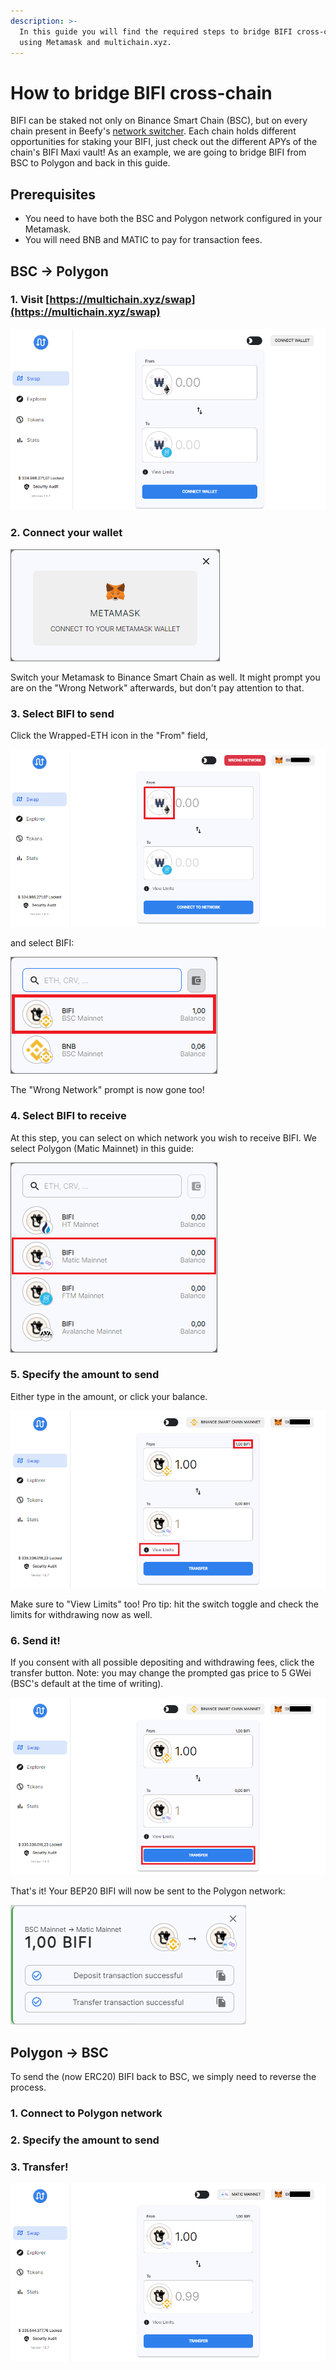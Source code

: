 ```yaml
---
description: >-
  In this guide you will find the required steps to bridge BIFI cross-chain
  using Metamask and multichain.xyz.
---
```


# How to bridge BIFI cross-chain

BIFI can be staked not only on Binance Smart Chain \(BSC\), but on every chain present in Beefy's [network switcher](how-to-add-and-switch-networks-on-beefy-finance.md). Each chain holds different opportunities for staking your BIFI, just check out the different APYs of the chain's BIFI Maxi vault! As an example, we are going to bridge BIFI from BSC to Polygon and back in this guide.

## Prerequisites

* You need to have both the BSC and Polygon network configured in your Metamask.
* You will need BNB and MATIC to pay for transaction fees.

## BSC -&gt; Polygon

### 1. Visit [https://multichain.xyz/swap](https://multichain.xyz/swap)

![](../../.gitbook/assets_ru/bridge-multichain-homepage.png)

### 2. Connect your wallet

![](../../.gitbook/assets_ru/bridge-connect-metamask.png)

Switch your Metamask to Binance Smart Chain as well. It might prompt you are on the "Wrong Network" afterwards, but don't pay attention to that.

### 3. Select BIFI to send

Click the Wrapped-ETH icon in the "From" field,

![](../../.gitbook/assets_ru/bridge-click-weth.png)

and select BIFI:

![](../../.gitbook/assets_ru/bridge-select-bifi.png)

The "Wrong Network" prompt is now gone too!

### 4. Select BIFI to receive

At this step, you can select on which network you wish to receive BIFI. We select Polygon \(Matic Mainnet\) in this guide:

![](../../.gitbook/assets_ru/bridge-select-bifi-receive.png)

### 5. Specify the amount to send

Either type in the amount, or click your balance.

![](../../.gitbook/assets_ru/bridge-specify-amount.png)

Make sure to "View Limits" too! Pro tip: hit the switch toggle and check the limits for withdrawing now as well.

### 6. Send it!

If you consent with all possible depositing and withdrawing fees, click the transfer button. Note: you may change the prompted gas price to 5 GWei \(BSC's default at the time of writing\).

![](../../.gitbook/assets_ru/bridge-transfer.png)

That's it! Your BEP20 BIFI will now be sent to the Polygon network:

![](../../.gitbook/assets_ru/bridge-deposit-transfer-transaction.png)

## Polygon -&gt; BSC

To send the \(now ERC20\) BIFI back to BSC, we simply need to reverse the process.

### 1. Connect to Polygon network

### 2. Specify the amount to send

### 3. Transfer!

![](../../.gitbook/assets_ru/bridge-back.png)

